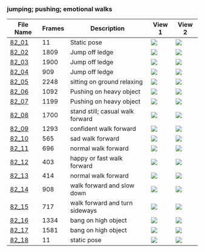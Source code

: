 ### jumping; pushing; emotional walks
|File Name|Frames|Description|View 1|View 2|
|-|-|-|-|-|
|[82_01](https://github.com/Shriinivas/cmubvh/raw/main/Sequence-081-085/82/Data/82_01.zip)|11|Static pose|<img src="https://github.com/Shriinivas/cmubvhgifs/blob/main/Sequence-081-085/82/82_01_0.gif"/>|<img src="https://github.com/Shriinivas/cmubvhgifs/blob/main/Sequence-081-085/82/82_01_1.gif"/>|
|[82_02](https://github.com/Shriinivas/cmubvh/raw/main/Sequence-081-085/82/Data/82_02.zip)|1809|Jump off ledge|<img src="https://github.com/Shriinivas/cmubvhgifs/blob/main/Sequence-081-085/82/82_02_0.gif"/>|<img src="https://github.com/Shriinivas/cmubvhgifs/blob/main/Sequence-081-085/82/82_02_1.gif"/>|
|[82_03](https://github.com/Shriinivas/cmubvh/raw/main/Sequence-081-085/82/Data/82_03.zip)|1900|Jump off ledge|<img src="https://github.com/Shriinivas/cmubvhgifs/blob/main/Sequence-081-085/82/82_03_0.gif"/>|<img src="https://github.com/Shriinivas/cmubvhgifs/blob/main/Sequence-081-085/82/82_03_1.gif"/>|
|[82_04](https://github.com/Shriinivas/cmubvh/raw/main/Sequence-081-085/82/Data/82_04.zip)|909|Jump off ledge|<img src="https://github.com/Shriinivas/cmubvhgifs/blob/main/Sequence-081-085/82/82_04_0.gif"/>|<img src="https://github.com/Shriinivas/cmubvhgifs/blob/main/Sequence-081-085/82/82_04_1.gif"/>|
|[82_05](https://github.com/Shriinivas/cmubvh/raw/main/Sequence-081-085/82/Data/82_05.zip)|2248|sitting on ground relaxing|<img src="https://github.com/Shriinivas/cmubvhgifs/blob/main/Sequence-081-085/82/82_05_0.gif"/>|<img src="https://github.com/Shriinivas/cmubvhgifs/blob/main/Sequence-081-085/82/82_05_1.gif"/>|
|[82_06](https://github.com/Shriinivas/cmubvh/raw/main/Sequence-081-085/82/Data/82_06.zip)|1092|Pushing on heavy object|<img src="https://github.com/Shriinivas/cmubvhgifs/blob/main/Sequence-081-085/82/82_06_0.gif"/>|<img src="https://github.com/Shriinivas/cmubvhgifs/blob/main/Sequence-081-085/82/82_06_1.gif"/>|
|[82_07](https://github.com/Shriinivas/cmubvh/raw/main/Sequence-081-085/82/Data/82_07.zip)|1199|Pushing on heavy object|<img src="https://github.com/Shriinivas/cmubvhgifs/blob/main/Sequence-081-085/82/82_07_0.gif"/>|<img src="https://github.com/Shriinivas/cmubvhgifs/blob/main/Sequence-081-085/82/82_07_1.gif"/>|
|[82_08](https://github.com/Shriinivas/cmubvh/raw/main/Sequence-081-085/82/Data/82_08.zip)|1700|stand still; casual walk forward|<img src="https://github.com/Shriinivas/cmubvhgifs/blob/main/Sequence-081-085/82/82_08_0.gif"/>|<img src="https://github.com/Shriinivas/cmubvhgifs/blob/main/Sequence-081-085/82/82_08_1.gif"/>|
|[82_09](https://github.com/Shriinivas/cmubvh/raw/main/Sequence-081-085/82/Data/82_09.zip)|1293|confident walk forward|<img src="https://github.com/Shriinivas/cmubvhgifs/blob/main/Sequence-081-085/82/82_09_0.gif"/>|<img src="https://github.com/Shriinivas/cmubvhgifs/blob/main/Sequence-081-085/82/82_09_1.gif"/>|
|[82_10](https://github.com/Shriinivas/cmubvh/raw/main/Sequence-081-085/82/Data/82_10.zip)|565|sad walk forward|<img src="https://github.com/Shriinivas/cmubvhgifs/blob/main/Sequence-081-085/82/82_10_0.gif"/>|<img src="https://github.com/Shriinivas/cmubvhgifs/blob/main/Sequence-081-085/82/82_10_1.gif"/>|
|[82_11](https://github.com/Shriinivas/cmubvh/raw/main/Sequence-081-085/82/Data/82_11.zip)|696|normal walk forward|<img src="https://github.com/Shriinivas/cmubvhgifs/blob/main/Sequence-081-085/82/82_11_0.gif"/>|<img src="https://github.com/Shriinivas/cmubvhgifs/blob/main/Sequence-081-085/82/82_11_1.gif"/>|
|[82_12](https://github.com/Shriinivas/cmubvh/raw/main/Sequence-081-085/82/Data/82_12.zip)|403|happy or fast walk forward|<img src="https://github.com/Shriinivas/cmubvhgifs/blob/main/Sequence-081-085/82/82_12_0.gif"/>|<img src="https://github.com/Shriinivas/cmubvhgifs/blob/main/Sequence-081-085/82/82_12_1.gif"/>|
|[82_13](https://github.com/Shriinivas/cmubvh/raw/main/Sequence-081-085/82/Data/82_13.zip)|414|normal walk forward|<img src="https://github.com/Shriinivas/cmubvhgifs/blob/main/Sequence-081-085/82/82_13_0.gif"/>|<img src="https://github.com/Shriinivas/cmubvhgifs/blob/main/Sequence-081-085/82/82_13_1.gif"/>|
|[82_14](https://github.com/Shriinivas/cmubvh/raw/main/Sequence-081-085/82/Data/82_14.zip)|908|walk forward and slow down|<img src="https://github.com/Shriinivas/cmubvhgifs/blob/main/Sequence-081-085/82/82_14_0.gif"/>|<img src="https://github.com/Shriinivas/cmubvhgifs/blob/main/Sequence-081-085/82/82_14_1.gif"/>|
|[82_15](https://github.com/Shriinivas/cmubvh/raw/main/Sequence-081-085/82/Data/82_15.zip)|717|walk forward and turn sideways|<img src="https://github.com/Shriinivas/cmubvhgifs/blob/main/Sequence-081-085/82/82_15_0.gif"/>|<img src="https://github.com/Shriinivas/cmubvhgifs/blob/main/Sequence-081-085/82/82_15_1.gif"/>|
|[82_16](https://github.com/Shriinivas/cmubvh/raw/main/Sequence-081-085/82/Data/82_16.zip)|1334|bang on high object|<img src="https://github.com/Shriinivas/cmubvhgifs/blob/main/Sequence-081-085/82/82_16_0.gif"/>|<img src="https://github.com/Shriinivas/cmubvhgifs/blob/main/Sequence-081-085/82/82_16_1.gif"/>|
|[82_17](https://github.com/Shriinivas/cmubvh/raw/main/Sequence-081-085/82/Data/82_17.zip)|1581|bang on high object|<img src="https://github.com/Shriinivas/cmubvhgifs/blob/main/Sequence-081-085/82/82_17_0.gif"/>|<img src="https://github.com/Shriinivas/cmubvhgifs/blob/main/Sequence-081-085/82/82_17_1.gif"/>|
|[82_18](https://github.com/Shriinivas/cmubvh/raw/main/Sequence-081-085/82/Data/82_18.zip)|11|static pose|<img src="https://github.com/Shriinivas/cmubvhgifs/blob/main/Sequence-081-085/82/82_18_0.gif"/>|<img src="https://github.com/Shriinivas/cmubvhgifs/blob/main/Sequence-081-085/82/82_18_1.gif"/>|
